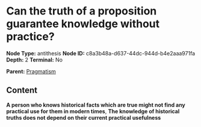 # Can the truth of a proposition guarantee knowledge without practice?

**Node Type:** antithesis
**Node ID:** c8a3b48a-d637-44dc-944d-b4e2aaa971fa
**Depth:** 2
**Terminal:** No

**Parent:** [Pragmatism](pragmatism.md)

## Content

**A person who knows historical facts which are true might not find any practical use for them in modern times**, **The knowledge of historical truths does not depend on their current practical usefulness**
